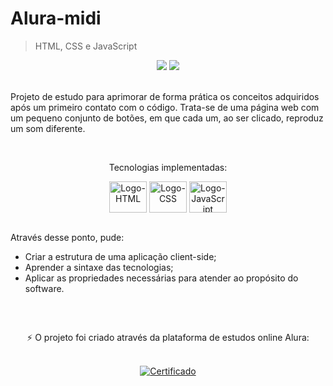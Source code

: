 <html>
 <body>
  <h1>Alura-midi</h1>
  <blockquote>HTML, CSS e JavaScript</blockquote>
  <div align="center">
   <img src="https://img.shields.io/github/last-commit/m-4morim/alura-midi?logo=git"/>
   <img src="https://img.shields.io/badge/status-completed-brightgreen"/>
  </div><br>
  <p>Projeto de estudo para aprimorar de forma prática os conceitos adquiridos após um primeiro contato com o código. Trata-se de uma página web com um pequeno conjunto de botões, em que cada um, ao ser clicado, reproduz um som diferente.</p><br>
  <p align="center">Tecnologias implementadas:</p>
  <div align="center" style="display: inline_block">
    <img align="center" alt="Logo-HTML" height="50" width="60" src="https://cdn.jsdelivr.net/gh/devicons/devicon/icons/html5/html5-original.svg" />
    <img align="center" alt="Logo-CSS" height="50" width="60" src="https://cdn.jsdelivr.net/gh/devicons/devicon/icons/css3/css3-original.svg" />
    <img align="center" alt="Logo-JavaScript" height="50" width="60" src="https://cdn.jsdelivr.net/gh/devicons/devicon/icons/javascript/javascript-original.svg" />
  </div><br>
  <div>
   <p>Através desse ponto, pude:</p>
   <ul>
     <li>Criar a estrutura de uma aplicação client-side;</li>
     <li>Aprender a sintaxe das tecnologias;</li>
     <li>Aplicar as propriedades necessárias para atender ao propósito do software.</li>
   </ul>
  </div><br>
 </body>
 
##
 <footer>
  <div align="center">
   <p>⚡ O projeto foi criado através da plataforma de estudos online Alura:</p><br>
   <a href="https://cursos.alura.com.br/certificate/e00e7962-4ebd-46a8-ab20-34241ced3a34">
    <img alt="Certificado" src="https://img.shields.io/badge/Certificado-success-brightgreen?style=flat-square" />
   </a>
  </div>
 </footer>
</html>

